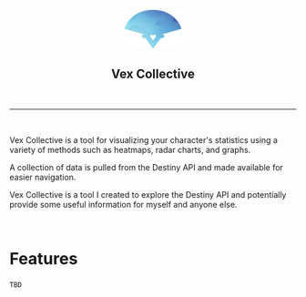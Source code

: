 <center>
  <br>
  <img src="public/logo.png" width="100">
  <h2>Vex Collective</h2>
  <br>
  <hr>
</center>

<br>

Vex Collective is a tool for visualizing your character's statistics using a variety of methods such as heatmaps, radar charts, and graphs.

A collection of data is pulled from the Destiny API and made available for easier navigation.

Vex Collective is a tool I created to explore the Destiny API and potentially provide some useful information for myself and anyone else.

<br>

# Features

`TBD`
